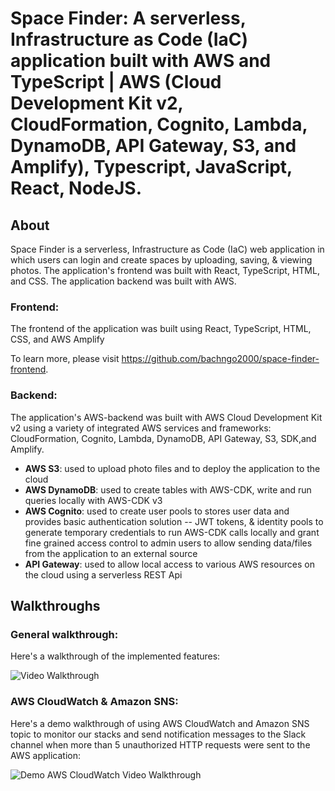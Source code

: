 # Space Finder: A serverless, Infrastructure as Code (IaC) application built with AWS and TypeScript | AWS (Cloud Development Kit v2, CloudFormation, Cognito, Lambda, DynamoDB, API Gateway, S3, and Amplify), Typescript, JavaScript, React, NodeJS.

## About
Space Finder is a serverless, Infrastructure as Code (IaC) web application in which users can login and create spaces by uploading, saving, & viewing photos.  The application's frontend was built with React, TypeScript, HTML, and CSS. The application backend was built with AWS.

### Frontend:
The frontend of the application was built using React, TypeScript, HTML, CSS, and AWS Amplify

To learn more, please visit https://github.com/bachngo2000/space-finder-frontend.

 ### Backend:
 The application's AWS-backend was built with AWS Cloud Development Kit v2 using a variety of integrated AWS services and frameworks: CloudFormation, Cognito, Lambda, DynamoDB, API Gateway,  S3, SDK,and Amplify.
 
 - **AWS S3**: used to upload photo files and to deploy the application to the cloud
 - **AWS DynamoDB**: used to create tables with AWS-CDK, write and run queries locally with AWS-CDK v3
 - **AWS Cognito**: used to create user pools to stores user data and provides basic authentication solution -- JWT tokens, & identity pools to generate temporary credentials to run AWS-CDK calls locally and grant fine grained access control to admin users to allow sending data/files from the application to an external source
 - **API Gateway**: used to allow local access to various AWS resources on the cloud using a serverless REST Api

## Walkthroughs
### General walkthrough: 
Here's a walkthrough of the implemented features:

<img src=walkthrough.gif title='Video Walkthrough' width='' alt='Video Walkthrough' />

### AWS CloudWatch & Amazon SNS: 
Here's a demo walkthrough of using AWS CloudWatch and Amazon SNS topic to monitor our stacks and send notification messages to the Slack channel when more than 5 unauthorized HTTP requests were sent to the AWS application:

<img src=CloudWatch_demo_walkthrough.gif title='Demo AWS CloudWatch Video Walkthrough' width='' alt='Demo AWS CloudWatch Video Walkthrough' />



